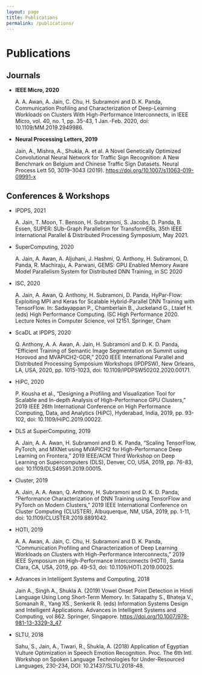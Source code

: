 ```yaml
---
layout: page
title: Publications
permalink: /publications/
---
```

# Publications

## Journals
- **IEEE Micro, 2020**

    A. A. Awan, A. Jain, C. Chu, H. Subramoni and D. K. Panda, Communication Profiling and Characterization of Deep-Learning Workloads on Clusters With High-Performance Interconnects, in IEEE Micro, vol. 40, no. 1, pp. 35-43, 1 Jan.-Feb. 2020, doi: 10.1109/MM.2019.2949986.

- **Neural Processing Letters, 2019**

    Jain, A., Mishra, A., Shukla, A. et al. A Novel Genetically Optimized Convolutional Neural Network for Traffic Sign Recognition: A New Benchmark on Belgium and Chinese Traffic Sign Datasets. Neural Process Lett 50, 3019–3043 (2019). https://doi.org/10.1007/s11063-019-09991-x

 
## Conferences & Workshops
- IPDPS, 2021

    A. Jain, T. Moon, T. Benson, H. Subramoni, S. Jacobs, D. Panda, B. Essen, SUPER: SUb-Graph Parallelism for TransformERs, 35th IEEE International Parallel & Distributed Processing Symposium, May 2021.

- SuperComputing, 2020

    A. Jain, A. Awan, A. Aljuhani, J. Hashmi, Q. Anthony, H. Subramoni, D. Panda, R. Machiraju, A. Parwani, GEMS: GPU Enabled Memory Aware Model Parallelism System for Distributed DNN Training, in SC 2020

- ISC, 2020

    A. Jain, A. Awan, Q. Anthony, H. Subramoni, D. Panda, HyPar-Flow: Exploiting MPI and Keras for Scalable Hybrid-Parallel DNN Training with TensorFlow. In: Sadayappan P., Chamberlain B., Juckeland G., Ltaief H. (eds) High Performance Computing. ISC High Performance 2020. Lecture Notes in Computer Science, vol 12151. Springer, Cham

- ScaDL at IPDPS, 2020

    Q. Anthony, A. A. Awan, A. Jain, H. Subramoni and D. K. D. Panda, “Efficient Training of Semantic Image Segmentation on Summit using Horovod and MVAPICH2-GDR,” 2020 IEEE International Parallel and Distributed Processing Symposium Workshops (IPDPSW), New Orleans, LA, USA, 2020, pp. 1015-1023, doi: 10.1109/IPDPSW50202.2020.00171.

- HiPC, 2020

    P. Kousha et al., “Designing a Profiling and Visualization Tool for Scalable and In-depth Analysis of High-Performance GPU Clusters,” 2019 IEEE 26th International Conference on High Performance Computing, Data, and Analytics (HiPC), Hyderabad, India, 2019, pp. 93-102, doi: 10.1109/HiPC.2019.00022.

- DLS at SuperComputing, 2019

    A. Jain, A. A. Awan, H. Subramoni and D. K. Panda, “Scaling TensorFlow, PyTorch, and MXNet using MVAPICH2 for High-Performance Deep Learning on Frontera,” 2019 IEEE/ACM Third Workshop on Deep Learning on Supercomputers (DLS), Denver, CO, USA, 2019, pp. 76-83, doi: 10.1109/DLS49591.2019.00015.

- Cluster, 2019

    A. Jain, A. A. Awan, Q. Anthony, H. Subramoni and D. K. D. Panda, “Performance Characterization of DNN Training using TensorFlow and PyTorch on Modern Clusters,” 2019 IEEE International Conference on Cluster Computing (CLUSTER), Albuquerque, NM, USA, 2019, pp. 1-11, doi: 10.1109/CLUSTER.2019.8891042.

- HOTI, 2019

    A. A. Awan, A. Jain, C. Chu, H. Subramoni and D. K. Panda, “Communication Profiling and Characterization of Deep Learning Workloads on Clusters with High-Performance Interconnects,” 2019 IEEE Symposium on High-Performance Interconnects (HOTI), Santa Clara, CA, USA, 2019, pp. 49-53, doi: 10.1109/HOTI.2019.00025.

- Advances in Intelligent Systems and Computing, 2018

    Jain A., Singh A., Shukla A. (2019) Vowel Onset Point Detection in Hindi Language Using Long Short-Term Memory. In: Satapathy S., Bhateja V., Somanah R., Yang XS., Senkerik R. (eds) Information Systems Design and Intelligent Applications. Advances in Intelligent Systems and Computing, vol 862. Springer, Singapore. https://doi.org/10.1007/978-981-13-3329-3_47

- SLTU, 2018

    Sahu, S., Jain, A., Tiwari, R., Shukla, A. (2018) Application of Egyptian Vulture Optimization in Speech Emotion Recognition. Proc. The 6th Intl. Workshop on Spoken Language Technologies for Under-Resourced Languages, 230-234, DOI: 10.21437/SLTU.2018-48.